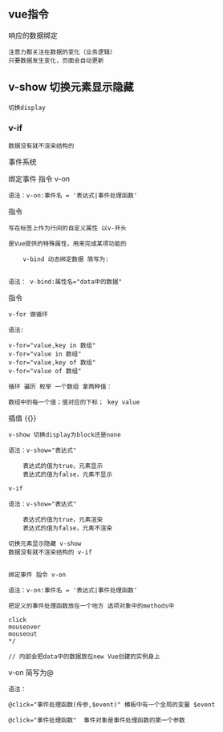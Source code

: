 ## vue指令

响应的数据绑定

    注意力都关注在数据的变化（业务逻辑）
    只要数据发生变化，页面会自动更新

## v-show  切换元素显示隐藏
    
    切换display
    

### v-if  

    数据没有就不渲染结构的
    
事件系统

绑定事件 指令 v-on

    语法：v-on:事件名 = '表达式|事件处理函数'



指令 

	
    写在标签上作为行间的自定义属性 以v-开头
    
    是Vue提供的特殊属性，用来完成某项功能的
    
        v-bind 动态绑定数据 简写为:
    
    
    语法： v-bind:属性名="data中的数据"
		
指令

    v-for 做循环
    
    语法:
    
    v-for="value,key in 数组"
    v-for="value in 数组"
    v-for="value,key of 数组"
    v-for="value of 数组"
    
    循环 遍历 枚举 一个数组 拿两种值：
    
    数组中的每一个值；值对应的下标； key value

插值
{{}}

    v-show 切换display为block还是none
    
    语法：v-show="表达式"
    
    	表达式的值为true，元素显示
    	表达式的值为false，元素不显示
    	
    v-if
    
    语法：v-show="表达式"
    
        表达式的值为true，元素渲染
        表达式的值为false，元素不渲染
    
    切换元素显示隐藏 v-show
    数据没有就不渲染结构的 v-if
    
   
    绑定事件 指令 v-on
    
    语法：v-on:事件名 = '表达式|事件处理函数'
    
    把定义的事件处理函数放在一个地方 选项对象中的methods中
    
    click
    mouseover
    mouseout
    */
    
    // 内部会把data中的数据放在new Vue创建的实例身上
    	
 v-on 简写为@
    
    语法：
    
    @click="事件处理函数(传参,$event)" 模板中有一个全局的变量 $event
    
    @click="事件处理函数"  事件对象是事件处理函数的第一个参数
